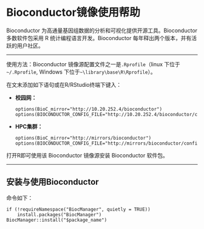 # Bioconductor镜像使用帮助

Bioconductor 为高通量基因组数据的分析和可视化提供开源工具。Bioconductor 多数软件包采用 R 统计编程语言开发。Bioconductor 每年释出两个版本，并有活跃的用户社区。

----

使用方法：Bioconductor 镜像源配置文件之一是`.Rprofile`（linux 下位于 `~/.Rprofile`, Windows 下位于`~\library\base\R\Rprofile`）。

在文末添加如下语句或在R/RStudio终端下键入：
+ **校园网：**

   ```
   options(BioC_mirror="http://10.20.252.4/bioconductor")
   options(BIOCONDUCTOR_CONFIG_FILE="http://10.20.252.4/bioconductor/config.yaml")
   ````

+ **HPC集群：**

   ```
   options(BioC_mirror="http://mirrors/bioconductor")
   options(BIOCONDUCTOR_CONFIG_FILE="http://mirrors/bioconductor/config.yaml")
   ```

打开R即可使用该 Bioconductor 镜像源安装 Bioconductor 软件包。

----
## 安装与使用Bioconductor

命令如下：
```
if (!requireNamespace("BiocManager", quietly = TRUE))
    install.packages("BiocManager")
BiocManager::install("$package_name")
```